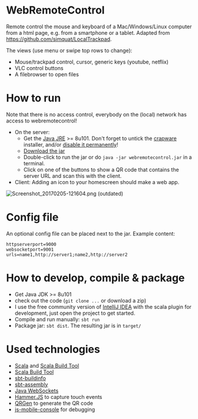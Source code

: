 # WebRemoteControl
Remote control the mouse and keyboard of a Mac/Windows/Linux computer from a html page, e.g. from a smartphone or a tablet.
Adapted from https://github.com/simquat/LocalTrackpad.

The views (use menu or swipe top rows to change):

- Mouse/trackpad control, cursor, generic keys (youtube, netflix)
- VLC control buttons
- A filebrowser to open files

# How to run
Note that there is no access control, everybody on the (local) network has access to webremotecontrol!

* On the server:
    * Get the [Java JRE](http://www.oracle.com/technetwork/java/javase/downloads/index.html) >= 8u101. Don't forget to untick the [crapware](https://www.google.com/search?q=java+crapware) installer, and/or [disable it permanently](https://www.java.com/en/download/faq/disable_offers.xml)!
    * [Download the jar](https://bitbucket.org/wolfgang/webremotecontrol/downloads)
    * Double-click to run the jar or do `java -jar webremotecontrol.jar` in a terminal.
    * Click on one of the buttons to show a QR code that contains the server URL and scan this with the client.
* Client: Adding an icon to your homescreen should make a web app.


![Screenshot_20170205-121604.png](https://bitbucket.org/repo/AxyGpB/images/1468820713-Screenshot_20170205-121604.png)
(outdated)

# Config file
An optional config file can be placed next to the jar. Example content:

    httpserverport=9000
    websocketport=9001
    urls=name1,http://server1;name2,http://server2

# How to develop, compile & package

* Get Java JDK >= 8u101
* check out the code (`git clone ...` or download a zip) 
* I use the free community version of [IntelliJ IDEA](https://www.jetbrains.com/idea/download/) with the scala 
plugin for development, just open the project to get started.
* Compile and run manually: `sbt run`
* Package jar: `sbt dist`. The resulting jar is in `target/`

# Used technologies

* [Scala](http://www.scala-lang.org) and [Scala Build Tool](http://www.scala-sbt.org)
* [Scala Build Tool](http://www.scala-sbt.org/)
* [sbt-buildinfo](https://github.com/sbt/sbt-buildinfo)
* [sbt-assembly](https://github.com/sbt/sbt-assembly)
* [Java WebSockets](https://github.com/TooTallNate/Java-WebSocket)
* [Hammer.JS](http://hammerjs.github.io/) to capture touch events
* [QRGen](https://github.com/kenglxn/QRGen) to generate the QR code
* [js-mobile-console](https://github.com/B1naryStudio/js-mobile-console) for debugging
